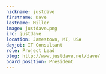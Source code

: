 ```yaml
---
nickname: justdave
firstname: Dave
lastname: Miller
image: justdave.png
irc: justdave
location: Jamestown, MI, USA
dayjob: IT Consultant
role: Project Lead
blog: http://www.justdave.net/dave/
board_position: President
---
```


